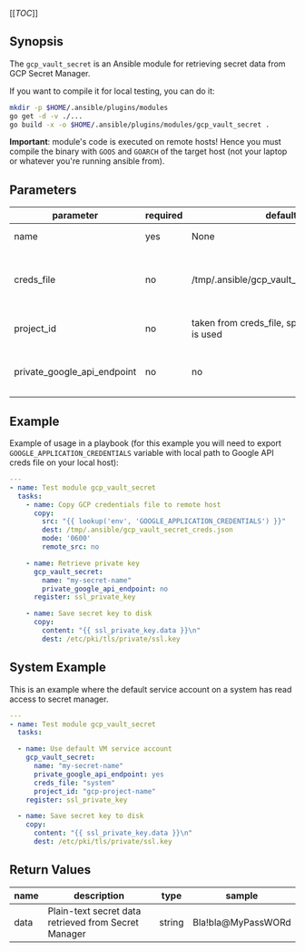 [[_TOC_]]

## Synopsis

The `gcp_vault_secret` is an Ansible module for retrieving secret data from GCP Secret Manager.

If you want to compile it for local testing, you can do it:
```bash
mkdir -p $HOME/.ansible/plugins/modules
go get -d -v ./...
go build -x -o $HOME/.ansible/plugins/modules/gcp_vault_secret .
```

**Important**: module's code is executed on remote hosts! Hence you must compile the binary with `GOOS` and `GOARCH` of the target host (not your laptop or whatever you're running ansible from).

## Parameters

| parameter | required | default | choices | comments |
|-----------|----------|---------|---------|----------|
| name      | yes      | None    |         | Name of the secret in GCP Secret Manager |
| creds_file | no      | /tmp/.ansible/gcp_vault_secret_creds.json    |    file path or "system"      | Path to Google API credentials file on remote filesystem or use "system" if the default service account has permissions | 
| project_id | no      | taken from creds_file, specify if "system" is used |         | Name of the GCP Project where Secret Manager resides |
| private_google_api_endpoint      | no      | no    |    yes/no     | Make all requests to Google API via privately routed endpoint (private.googleapis.com:443) | 


## Example

Example of usage in a playbook (for this example you will need to export `GOOGLE_APPLICATION_CREDENTIALS` variable with local path to Google API creds file on your local host):
```yaml
---
- name: Test module gcp_vault_secret
  tasks:
    - name: Copy GCP credentials file to remote host
      copy:
        src: "{{ lookup('env', 'GOOGLE_APPLICATION_CREDENTIALS') }}"
        dest: /tmp/.ansible/gcp_vault_secret_creds.json
        mode: '0600'
        remote_src: no

    - name: Retrieve private key
      gcp_vault_secret:
        name: "my-secret-name"
        private_google_api_endpoint: no
      register: ssl_private_key

    - name: Save secret key to disk
      copy:
        content: "{{ ssl_private_key.data }}\n"
        dest: /etc/pki/tls/private/ssl.key
```

## System Example

This is an example where the default service account on a system has read access to secret manager.
```yaml
---
- name: Test module gcp_vault_secret
  tasks:

  - name: Use default VM service account
    gcp_vault_secret:
      name: "my-secret-name"
      private_google_api_endpoint: yes
      creds_file: "system"
      project_id: "gcp-project-name"
    register: ssl_private_key

  - name: Save secret key to disk
    copy:
      content: "{{ ssl_private_key.data }}\n"
      dest: /etc/pki/tls/private/ssl.key
```
## Return Values

| name | description | type | sample |
|------|-------------|------|--------|
| data | Plain-text secret data retrieved from Secret Manager | string | Bla!bla@MyPassWORd |
